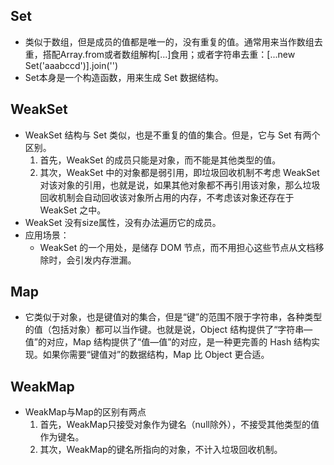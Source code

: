 ## Set 
+ 类似于数组，但是成员的值都是唯一的，没有重复的值。通常用来当作数组去重，搭配Array.from或者数组解构[...]食用；或者字符串去重：[...new Set('aaabccd')].join('')
+ Set本身是一个构造函数，用来生成 Set 数据结构。

## WeakSet
+ WeakSet 结构与 Set 类似，也是不重复的值的集合。但是，它与 Set 有两个区别。
    1. 首先，WeakSet 的成员只能是对象，而不能是其他类型的值。
    2. 其次，WeakSet 中的对象都是弱引用，即垃圾回收机制不考虑 WeakSet 对该对象的引用，也就是说，如果其他对象都不再引用该对象，那么垃圾回收机制会自动回收该对象所占用的内存，不考虑该对象还存在于 WeakSet 之中。
+ WeakSet 没有size属性，没有办法遍历它的成员。
+ 应用场景：
    - WeakSet 的一个用处，是储存 DOM 节点，而不用担心这些节点从文档移除时，会引发内存泄漏。


## Map
+ 它类似于对象，也是键值对的集合，但是“键”的范围不限于字符串，各种类型的值（包括对象）都可以当作键。也就是说，Object 结构提供了“字符串—值”的对应，Map 结构提供了“值—值”的对应，是一种更完善的 Hash 结构实现。如果你需要“键值对”的数据结构，Map 比 Object 更合适。


## WeakMap
+ WeakMap与Map的区别有两点
    1. 首先，WeakMap只接受对象作为键名（null除外），不接受其他类型的值作为键名。
    2. 其次，WeakMap的键名所指向的对象，不计入垃圾回收机制。